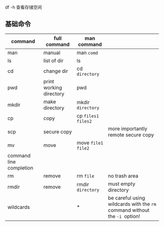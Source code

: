 df -h
查看存储空间

## 基础命令

| command                 | full command            | man command           |                                                              |
| ----------------------- | ----------------------- | --------------------- | ------------------------------------------------------------ |
| man                     | manual                  | man `comd`            |                                                              |
| ls                      | list of dir             | ls                    |                                                              |
| cd                      | change dir              | cd `directory`        |                                                              |
| pwd                     | print working directory | pwd                   |                                                              |
| mkdir                   | make directory          | mkdir `directory`     |                                                              |
| cp                      | copy                    | cp `files1`  `files2` |                                                              |
| scp                     | secure copy             |                       | more importantly remote secure copy                          |
| mv                      | move                    | move `file1` `file2`  |                                                              |
| command line completion |                         |                       |                                                              |
| rm                      | remove                  | rm `file`             | no trash area                                                |
| rmdir                   | remove                  | rmdir  `directory`    | must empty directory                                         |
| wildcards               |                         | *                     | be careful using wildcards with the `rm `command without the `-i `option! |

